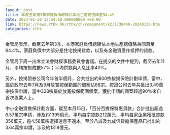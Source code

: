 ```yaml
---
layout: post
title: 本港去年第3季家庭負債總額佔本地生產總值降至94.4%
date: 2024-01-30 17:54:18.000000000 +08:00
link: https://news.rthk.hk/rthk/ch/component/k2/1738440-20240130.htm
categories: rthk
---
```


金管局表示，截至去年第3季，本港家庭負債總額佔本地生產總值略為回落至94.4%。家庭負債中大部分是住宅按揭貸款，以及有金融資產作抵押的貸款。

金管局下周一出席立法會財經事務委員會會議。在提交的文件中提到，截至去年11月，平均按揭成數57%；平均供款與入息比率40%。

另外，按揭證券公司今年首半個月，合共批出約800宗按揭保險計劃申請，當中，屬於政府去年7月及9月放寬按保範圍的個案佔88宗。按證公司去年共批出3.49萬宗按保申請，當中328宗屬於放寬按保範圍個案。獲批申請的個案超過90%來自首次置業人士。

中小企融資擔保計劃方面，截至本月15日，「百分百擔保特惠貸款」合計批出超過6.57萬宗申請，涉及約1395億元，平均每宗貸款212萬元，平均每家企業獲批貸款356萬元，逾4.58萬宗選擇還息不還本。至於八成及九成信貸擔保產品已批出約3.64萬宗申請，涉及約1318億元。
